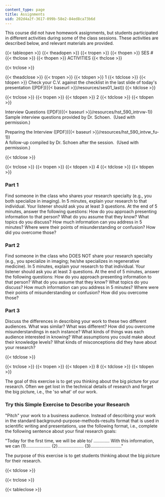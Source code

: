 ```yaml
---
content_type: page
title: Assignments
uid: 202d4a2f-3617-099b-58e2-84ed8ca73b6d
---
```


This course did not have homework assignments, but students participated in different activities during some of the class sessions. These activities are described below, and relevant materials are provided.

{{< tableopen >}}
{{< theadopen >}}
{{< tropen >}}
{{< thopen >}}
SES #
{{< thclose >}}
{{< thopen >}}
ACTIVITIES
{{< thclose >}}

{{< trclose >}}

{{< theadclose >}}
{{< tropen >}}
{{< tdopen >}}
1
{{< tdclose >}}
{{< tdopen >}}
Check your C.V. against the checklist in the last slide of today's presentation ([PDF]({{< baseurl >}}/resources/ses01_last))
{{< tdclose >}}

{{< trclose >}}
{{< tropen >}}
{{< tdopen >}}
2
{{< tdclose >}}
{{< tdopen >}}


Interview Questions ([PDF]({{< baseurl >}}/resources/hst_590_intrvw-1))  
Sample interview questions provided by Dr. Schoen.  (Used with permission.)

Preparing the Interview ([PDF]({{< baseurl >}}/resources/hst_590_intvw_fu-1))  
A follow-up compiled by Dr. Schoen after the session.  (Used with permission.)


{{< tdclose >}}

{{< trclose >}}
{{< tropen >}}
{{< tdopen >}}
4
{{< tdclose >}}
{{< tdopen >}}


### Part 1

Find someone in the class who shares your research specialty (e.g., you both specialize in imaging). In 5 minutes, explain your research to that individual. Your listener should ask you at least 3 questions. At the end of 5 minutes, answer the following questions: How do you approach presenting information to that person? What do you assume that they know? What topics do you discuss? How much information can you address in 5 minutes? Where were their points of misunderstanding or confusion? How did you overcome those?

### Part 2

Find someone in the class who DOES NOT share your research specialty (e.g., you specialize in imaging; he/she specializes in regenerative medicine). In 5 minutes, explain your research to that individual. Your listener should ask you at least 3 questions. At the end of 5 minutes, answer the following questions: How do you approach presenting information to that person? What do you assume that they know? What topics do you discuss? How much information can you address in 5 minutes? Where were their points of misunderstanding or confusion? How did you overcome those?

### Part 3

Discuss the differences in describing your work to these two different audiences. What was similar? What was different? How did you overcome misunderstandings in each instance? What kinds of things was each audience interested in knowing? What assumptions you could make about their knowledge levels? What kinds of misconceptions did they have about your research?


{{< tdclose >}}

{{< trclose >}}
{{< tropen >}}
{{< tdopen >}}
8
{{< tdclose >}}
{{< tdopen >}}


The goal of this exercise is to get you thinking about the big picture for your research. Often we get lost in the technical details of research and forget the big picture, i.e., the 'so what' of our work.

### Try this Simple Exercise to Describe your Research

"Pitch" your work to a business audience. Instead of describing your work in the standard background-purpose-methods-results format that is used in scientific writing and presentations, use the following format, i.e., complete the following sentence about your final research goals:

"Today for the first time, we will be able to/ ............. With this information, we can (1).................... (2)..................... (3)........................."

The purpose of this exercise is to get students thinking about the big picture for their research.


{{< tdclose >}}

{{< trclose >}}

{{< tableclose >}}